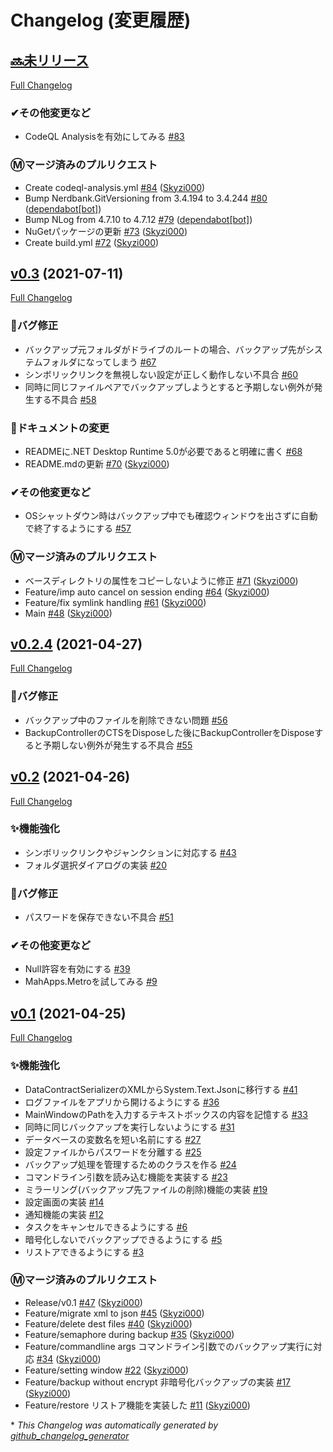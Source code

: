 # Changelog (変更履歴)

## [🔜未リリース](https://github.com/Skyzi000/SkyziBackup/tree/HEAD)

[Full Changelog](https://github.com/Skyzi000/SkyziBackup/compare/v0.3...HEAD)

### ✔その他変更など

- CodeQL Analysisを有効にしてみる [\#83](https://github.com/Skyzi000/SkyziBackup/issues/83)

### Ⓜマージ済みのプルリクエスト

- Create codeql-analysis.yml [\#84](https://github.com/Skyzi000/SkyziBackup/pull/84) ([Skyzi000](https://github.com/Skyzi000))
- Bump Nerdbank.GitVersioning from 3.4.194 to 3.4.244 [\#80](https://github.com/Skyzi000/SkyziBackup/pull/80) ([dependabot[bot]](https://github.com/apps/dependabot))
- Bump NLog from 4.7.10 to 4.7.12 [\#79](https://github.com/Skyzi000/SkyziBackup/pull/79) ([dependabot[bot]](https://github.com/apps/dependabot))
- NuGetパッケージの更新 [\#73](https://github.com/Skyzi000/SkyziBackup/pull/73) ([Skyzi000](https://github.com/Skyzi000))
- Create build.yml [\#72](https://github.com/Skyzi000/SkyziBackup/pull/72) ([Skyzi000](https://github.com/Skyzi000))

## [v0.3](https://github.com/Skyzi000/SkyziBackup/tree/v0.3) (2021-07-11)

[Full Changelog](https://github.com/Skyzi000/SkyziBackup/compare/v0.2.4...v0.3)

### 🐞バグ修正

- バックアップ元フォルダがドライブのルートの場合、バックアップ先がシステムフォルダになってしまう [\#67](https://github.com/Skyzi000/SkyziBackup/issues/67)
- シンボリックリンクを無視しない設定が正しく動作しない不具合 [\#60](https://github.com/Skyzi000/SkyziBackup/issues/60)
- 同時に同じファイルペアでバックアップしようとすると予期しない例外が発生する不具合 [\#58](https://github.com/Skyzi000/SkyziBackup/issues/58)

### 📝ドキュメントの変更

- READMEに.NET Desktop Runtime 5.0が必要であると明確に書く [\#68](https://github.com/Skyzi000/SkyziBackup/issues/68)
- README.mdの更新 [\#70](https://github.com/Skyzi000/SkyziBackup/pull/70) ([Skyzi000](https://github.com/Skyzi000))

### ✔その他変更など

- OSシャットダウン時はバックアップ中でも確認ウィンドウを出さずに自動で終了するようにする [\#57](https://github.com/Skyzi000/SkyziBackup/issues/57)

### Ⓜマージ済みのプルリクエスト

- ベースディレクトリの属性をコピーしないように修正 [\#71](https://github.com/Skyzi000/SkyziBackup/pull/71) ([Skyzi000](https://github.com/Skyzi000))
- Feature/imp auto cancel on session ending [\#64](https://github.com/Skyzi000/SkyziBackup/pull/64) ([Skyzi000](https://github.com/Skyzi000))
- Feature/fix symlink handling [\#61](https://github.com/Skyzi000/SkyziBackup/pull/61) ([Skyzi000](https://github.com/Skyzi000))
- Main [\#48](https://github.com/Skyzi000/SkyziBackup/pull/48) ([Skyzi000](https://github.com/Skyzi000))

## [v0.2.4](https://github.com/Skyzi000/SkyziBackup/tree/v0.2.4) (2021-04-27)

[Full Changelog](https://github.com/Skyzi000/SkyziBackup/compare/v0.2...v0.2.4)

### 🐞バグ修正

- バックアップ中のファイルを削除できない問題 [\#56](https://github.com/Skyzi000/SkyziBackup/issues/56)
- BackupControllerのCTSをDisposeした後にBackupControllerをDisposeすると予期しない例外が発生する不具合 [\#55](https://github.com/Skyzi000/SkyziBackup/issues/55)

## [v0.2](https://github.com/Skyzi000/SkyziBackup/tree/v0.2) (2021-04-26)

[Full Changelog](https://github.com/Skyzi000/SkyziBackup/compare/v0.1...v0.2)

### ✨機能強化

- シンボリックリンクやジャンクションに対応する [\#43](https://github.com/Skyzi000/SkyziBackup/issues/43)
- フォルダ選択ダイアログの実装 [\#20](https://github.com/Skyzi000/SkyziBackup/issues/20)

### 🐞バグ修正

- パスワードを保存できない不具合 [\#51](https://github.com/Skyzi000/SkyziBackup/issues/51)

### ✔その他変更など

- Null許容を有効にする [\#39](https://github.com/Skyzi000/SkyziBackup/issues/39)
- MahApps.Metroを試してみる [\#9](https://github.com/Skyzi000/SkyziBackup/issues/9)

## [v0.1](https://github.com/Skyzi000/SkyziBackup/tree/v0.1) (2021-04-25)

[Full Changelog](https://github.com/Skyzi000/SkyziBackup/compare/4963ff1f3baa8bc80dee5502b410e35f92b4f541...v0.1)

### ✨機能強化

- DataContractSerializerのXMLからSystem.Text.Jsonに移行する [\#41](https://github.com/Skyzi000/SkyziBackup/issues/41)
- ログファイルをアプリから開けるようにする [\#36](https://github.com/Skyzi000/SkyziBackup/issues/36)
- MainWindowのPathを入力するテキストボックスの内容を記憶する [\#33](https://github.com/Skyzi000/SkyziBackup/issues/33)
- 同時に同じバックアップを実行しないようにする [\#31](https://github.com/Skyzi000/SkyziBackup/issues/31)
- データベースの変数名を短い名前にする [\#27](https://github.com/Skyzi000/SkyziBackup/issues/27)
- 設定ファイルからパスワードを分離する [\#25](https://github.com/Skyzi000/SkyziBackup/issues/25)
- バックアップ処理を管理するためのクラスを作る [\#24](https://github.com/Skyzi000/SkyziBackup/issues/24)
- コマンドライン引数を読み込む機能を実装する [\#23](https://github.com/Skyzi000/SkyziBackup/issues/23)
- ミラーリング\(バックアップ先ファイルの削除\)機能の実装 [\#19](https://github.com/Skyzi000/SkyziBackup/issues/19)
- 設定画面の実装 [\#14](https://github.com/Skyzi000/SkyziBackup/issues/14)
- 通知機能の実装 [\#12](https://github.com/Skyzi000/SkyziBackup/issues/12)
- タスクをキャンセルできるようにする [\#6](https://github.com/Skyzi000/SkyziBackup/issues/6)
- 暗号化しないでバックアップできるようにする [\#5](https://github.com/Skyzi000/SkyziBackup/issues/5)
- リストアできるようにする [\#3](https://github.com/Skyzi000/SkyziBackup/issues/3)

### Ⓜマージ済みのプルリクエスト

- Release/v0.1 [\#47](https://github.com/Skyzi000/SkyziBackup/pull/47) ([Skyzi000](https://github.com/Skyzi000))
- Feature/migrate xml to json [\#45](https://github.com/Skyzi000/SkyziBackup/pull/45) ([Skyzi000](https://github.com/Skyzi000))
- Feature/delete dest files [\#40](https://github.com/Skyzi000/SkyziBackup/pull/40) ([Skyzi000](https://github.com/Skyzi000))
- Feature/semaphore during backup [\#35](https://github.com/Skyzi000/SkyziBackup/pull/35) ([Skyzi000](https://github.com/Skyzi000))
- Feature/commandline args コマンドライン引数でのバックアップ実行に対応 [\#34](https://github.com/Skyzi000/SkyziBackup/pull/34) ([Skyzi000](https://github.com/Skyzi000))
- Feature/setting window [\#22](https://github.com/Skyzi000/SkyziBackup/pull/22) ([Skyzi000](https://github.com/Skyzi000))
- Feature/backup without encrypt 非暗号化バックアップの実装 [\#17](https://github.com/Skyzi000/SkyziBackup/pull/17) ([Skyzi000](https://github.com/Skyzi000))
- Feature/restore リストア機能を実装した [\#11](https://github.com/Skyzi000/SkyziBackup/pull/11) ([Skyzi000](https://github.com/Skyzi000))



\* *This Changelog was automatically generated by [github_changelog_generator](https://github.com/github-changelog-generator/github-changelog-generator)*

